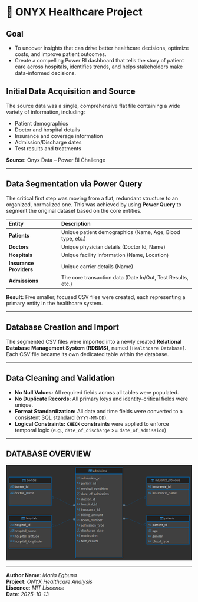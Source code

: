 # 🏥 ONYX Healthcare Project

## Goal

* To uncover insights that can drive better healthcare decisions, optimize costs, and improve patient outcomes.
* Create a compelling Power BI dashboard that tells the story of patient care across hospitals, identifies trends, and helps stakeholders make data-informed decisions.

## Initial Data Acquisition and Source

The source data was a single, comprehensive flat file containing a wide variety of information, including:

* Patient demographics
* Doctor and hospital details
* Insurance and coverage information
* Admission/Discharge dates
* Test results and treatments

**Source:** Onyx Data – Power BI Challenge

---

## Data Segmentation via Power Query

The critical first step was moving from a flat, redundant structure to an organized, normalized one. This was achieved by using **Power Query** to segment the original dataset based on the core entities.

| Entity | Description |
| :--- | :--- |
| **Patients** | Unique patient demographics (Name, Age, Blood type, etc.) |
| **Doctors** | Unique physician details (Doctor Id, Name) |
| **Hospitals** | Unique facility information (Name, Location) |
| **Insurance Providers** | Unique carrier details (Name) |
| **Admissions** | The core transaction data (Date In/Out, Test Results, etc.) |

**Result:** Five smaller, focused CSV files were created, each representing a primary entity in the healthcare system.

---

## Database Creation and Import

The segmented CSV files were imported into a newly created **Relational Database Management System (RDBMS)**, named `[Healthcare Database]`. Each CSV file became its own dedicated table within the database.

---

## Data Cleaning and Validation

* **No Null Values:** All required fields across all tables were populated.
* **No Duplicate Records:** All primary keys and identity-critical fields were unique.
* **Format Standardization:** All date and time fields were converted to a consistent SQL standard (`YYYY-MM-DD`).
* **Logical Constraints:** **`CHECK` constraints** were applied to enforce temporal logic (e.g., `date_of_discharge` >= `date_of_admission`)

---

## DATABASE OVERVIEW

![The Entity Relationship Diagram](<Images/HealthCare Database Schema.png>)

---

**Author Name**: *Maria Egbuna*     
**Project**: *ONYX Healthcare Analysis*    
**Liscence**: *MIT Liscence*    
**Date**: *2025-10-13*
